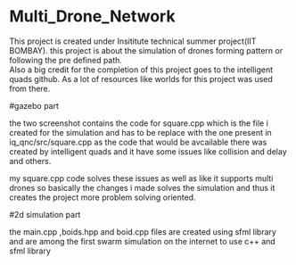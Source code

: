 # Multi_Drone_Network
This project is created under Insititute technical summer project(IIT BOMBAY). this project is about the simulation of drones forming pattern or following the pre defined path.</br>
Also a big credit for the completion of this project goes to the intelligent quads github. As a lot of resources like worlds for this project was used from there.

#gazebo part

the two screenshot contains the code for square.cpp which is the file i created for the simulation and has to be replace with the one present in iq_qnc/src/square.cpp as the code that would be avcailable there was created by intelligent quads and it have some issues like collision and delay and others.

my square.cpp code solves these issues as well as like it supports multi drones so basically the changes i made solves the simulation and thus it creates the project more problem solving oriented.

#2d simulation part

the main.cpp ,boids.hpp and boid.cpp files are created using sfml library and are among the first swarm simulation on the internet to use c++ and sfml library

